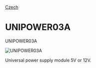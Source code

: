 
[Czech](./README.cs.md)
<!--- module --->
# UNIPOWER03A
<!--- Emodule --->

<!--- subtitle ---> UNIPOWER03A <!--- Esubtitle --->

![UNIPOWER03A](/doc/img/UNIPOWER03A_QRcode.png)

<!--- description ---> Universal power supply module 5V or 12V.<!--- Edescription --->
            